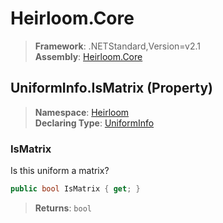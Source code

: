 # Heirloom.Core

> **Framework**: .NETStandard,Version=v2.1  
> **Assembly**: [Heirloom.Core][0]

## UniformInfo.IsMatrix (Property)

> **Namespace**: [Heirloom][0]  
> **Declaring Type**: [UniformInfo][1]

### IsMatrix

Is this uniform a matrix?

```cs
public bool IsMatrix { get; }
```

> **Returns**: `bool`

[0]: ../../../Heirloom.Core.md
[1]: ../UniformInfo.md
